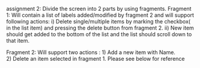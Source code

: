 assignment 2:
Divide the screen into 2 parts by using fragments. 
Fragment 1: Will contain a list of labels added/modified by fragment 2 and will support following actions:
            i) Delete single/multiple items by marking the checkbox( in the list item) and pressing the delete button from fragment 2.
           ii) New item should get added to the bottom of the list and the list should scroll down to that item.

Fragment 2: Will support two actions :
            1) Add a new item with Name.  
            2) Delete an item selected in fragment 1. Please see below for reference
